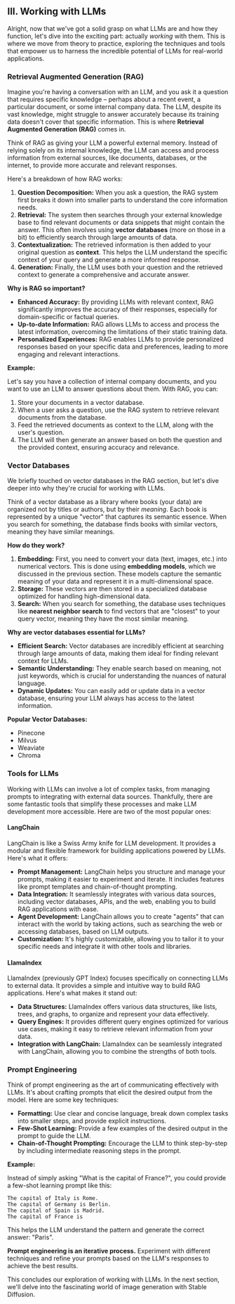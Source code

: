 ## III. Working with LLMs

Alright, now that we've got a solid grasp on what LLMs are and how they function, let's dive into the exciting part: actually *working* with them.  This is where we move from theory to practice, exploring the techniques and tools that empower us to harness the incredible potential of LLMs for real-world applications.

### Retrieval Augmented Generation (RAG)

Imagine you're having a conversation with an LLM, and you ask it a question that requires specific knowledge – perhaps about a recent event, a particular document, or some internal company data.  The LLM, despite its vast knowledge, might struggle to answer accurately because its training data doesn't cover that specific information. This is where **Retrieval Augmented Generation (RAG)** comes in.

Think of RAG as giving your LLM a powerful external memory. Instead of relying solely on its internal knowledge, the LLM can access and process information from external sources, like documents, databases, or the internet, to provide more accurate and relevant responses.

Here's a breakdown of how RAG works:

1. **Question Decomposition:** When you ask a question, the RAG system first breaks it down into smaller parts to understand the core information needs.
2. **Retrieval:** The system then searches through your external knowledge base to find relevant documents or data snippets that might contain the answer. This often involves using **vector databases** (more on those in a bit) to efficiently search through large amounts of data.
3. **Contextualization:** The retrieved information is then added to your original question as **context**. This helps the LLM understand the specific context of your query and generate a more informed response.
4. **Generation:** Finally, the LLM uses both your question and the retrieved context to generate a comprehensive and accurate answer.

**Why is RAG so important?**

* **Enhanced Accuracy:** By providing LLMs with relevant context, RAG significantly improves the accuracy of their responses, especially for domain-specific or factual queries.
* **Up-to-date Information:** RAG allows LLMs to access and process the latest information, overcoming the limitations of their static training data.
* **Personalized Experiences:** RAG enables LLMs to provide personalized responses based on your specific data and preferences, leading to more engaging and relevant interactions.

**Example:**

Let's say you have a collection of internal company documents, and you want to use an LLM to answer questions about them. With RAG, you can:

1. Store your documents in a vector database.
2. When a user asks a question, use the RAG system to retrieve relevant documents from the database.
3. Feed the retrieved documents as context to the LLM, along with the user's question.
4. The LLM will then generate an answer based on both the question and the provided context, ensuring accuracy and relevance.

### Vector Databases

We briefly touched on vector databases in the RAG section, but let's dive deeper into why they're crucial for working with LLMs.

Think of a vector database as a library where books (your data) are organized not by titles or authors, but by their *meaning*. Each book is represented by a unique "vector" that captures its semantic essence. When you search for something, the database finds books with similar vectors, meaning they have similar meanings.

**How do they work?**

1. **Embedding:**  First, you need to convert your data (text, images, etc.) into numerical vectors. This is done using **embedding models**, which we discussed in the previous section. These models capture the semantic meaning of your data and represent it in a multi-dimensional space.
2. **Storage:** These vectors are then stored in a specialized database optimized for handling high-dimensional data.
3. **Search:** When you search for something, the database uses techniques like **nearest neighbor search** to find vectors that are "closest" to your query vector, meaning they have the most similar meaning.

**Why are vector databases essential for LLMs?**

* **Efficient Search:** Vector databases are incredibly efficient at searching through large amounts of data, making them ideal for finding relevant context for LLMs.
* **Semantic Understanding:** They enable search based on meaning, not just keywords, which is crucial for understanding the nuances of natural language.
* **Dynamic Updates:**  You can easily add or update data in a vector database, ensuring your LLM always has access to the latest information.

**Popular Vector Databases:**

* Pinecone
* Milvus
* Weaviate
* Chroma

### Tools for LLMs

Working with LLMs can involve a lot of complex tasks, from managing prompts to integrating with external data sources. Thankfully, there are some fantastic tools that simplify these processes and make LLM development more accessible. Here are two of the most popular ones:

#### LangChain

LangChain is like a Swiss Army knife for LLM development. It provides a modular and flexible framework for building applications powered by LLMs. Here's what it offers:

* **Prompt Management:**  LangChain helps you structure and manage your prompts, making it easier to experiment and iterate. It includes features like prompt templates and chain-of-thought prompting.
* **Data Integration:** It seamlessly integrates with various data sources, including vector databases, APIs, and the web, enabling you to build RAG applications with ease.
* **Agent Development:** LangChain allows you to create "agents" that can interact with the world by taking actions, such as searching the web or accessing databases, based on LLM outputs.
* **Customization:** It's highly customizable, allowing you to tailor it to your specific needs and integrate it with other tools and libraries.

#### LlamaIndex

LlamaIndex (previously GPT Index) focuses specifically on connecting LLMs to external data. It provides a simple and intuitive way to build RAG applications. Here's what makes it stand out:

* **Data Structures:** LlamaIndex offers various data structures, like lists, trees, and graphs, to organize and represent your data effectively.
* **Query Engines:** It provides different query engines optimized for various use cases, making it easy to retrieve relevant information from your data.
* **Integration with LangChain:** LlamaIndex can be seamlessly integrated with LangChain, allowing you to combine the strengths of both tools.

### Prompt Engineering

Think of prompt engineering as the art of communicating effectively with LLMs. It's about crafting prompts that elicit the desired output from the model. Here are some key techniques:

* **Formatting:**  Use clear and concise language, break down complex tasks into smaller steps, and provide explicit instructions.
* **Few-Shot Learning:**  Provide a few examples of the desired output in the prompt to guide the LLM.
* **Chain-of-Thought Prompting:** Encourage the LLM to think step-by-step by including intermediate reasoning steps in the prompt.

**Example:**

Instead of simply asking "What is the capital of France?", you could provide a few-shot learning prompt like this:

```
The capital of Italy is Rome.
The capital of Germany is Berlin.
The capital of Spain is Madrid.
The capital of France is 
```

This helps the LLM understand the pattern and generate the correct answer: "Paris".

**Prompt engineering is an iterative process.**  Experiment with different techniques and refine your prompts based on the LLM's responses to achieve the best results.

This concludes our exploration of working with LLMs. In the next section, we'll delve into the fascinating world of image generation with Stable Diffusion.
